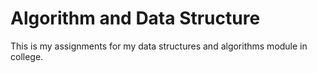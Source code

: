# Algorithm and Data Structure
This is my assignments for my data structures and algorithms module in college.
